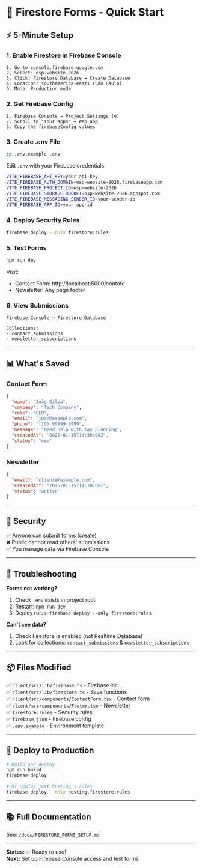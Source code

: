 # 🚀 Firestore Forms - Quick Start

## ⚡ 5-Minute Setup

### 1. Enable Firestore in Firebase Console
```
1. Go to console.firebase.google.com
2. Select: osp-website-2026
3. Click: Firestore Database → Create Database
4. Location: southamerica-east1 (São Paulo)
5. Mode: Production mode
```

### 2. Get Firebase Config
```
1. Firebase Console → Project Settings (⚙️)
2. Scroll to "Your apps" → Web app
3. Copy the firebaseConfig values
```

### 3. Create .env File
```bash
cp .env.example .env
```

Edit `.env` with your Firebase credentials:
```bash
VITE_FIREBASE_API_KEY=your-api-key
VITE_FIREBASE_AUTH_DOMAIN=osp-website-2026.firebaseapp.com
VITE_FIREBASE_PROJECT_ID=osp-website-2026
VITE_FIREBASE_STORAGE_BUCKET=osp-website-2026.appspot.com
VITE_FIREBASE_MESSAGING_SENDER_ID=your-sender-id
VITE_FIREBASE_APP_ID=your-app-id
```

### 4. Deploy Security Rules
```bash
firebase deploy --only firestore:rules
```

### 5. Test Forms
```bash
npm run dev
```

Visit:
- Contact Form: http://localhost:5000/contato
- Newsletter: Any page footer

### 6. View Submissions
```
Firebase Console → Firestore Database

Collections:
- contact_submissions
- newsletter_subscriptions
```

---

## 📊 What's Saved

### Contact Form
```json
{
  "name": "João Silva",
  "company": "Tech Company",
  "role": "CEO",
  "email": "joao@example.com",
  "phone": "(19) 99999-9999",
  "message": "Need help with tax planning",
  "createdAt": "2025-01-15T14:30:00Z",
  "status": "new"
}
```

### Newsletter
```json
{
  "email": "cliente@example.com",
  "createdAt": "2025-01-15T14:30:00Z",
  "status": "active"
}
```

---

## 🔐 Security

✅ Anyone can submit forms (create)  
❌ Public cannot read others' submissions  
✅ You manage data via Firebase Console

---

## 🐛 Troubleshooting

**Forms not working?**
1. Check `.env` exists in project root
2. Restart: `npm run dev`
3. Deploy rules: `firebase deploy --only firestore:rules`

**Can't see data?**
1. Check Firestore is enabled (not Realtime Database)
2. Look for collections: `contact_submissions` & `newsletter_subscriptions`

---

## 📦 Files Modified

✅ `client/src/lib/firebase.ts` - Firebase init  
✅ `client/src/lib/firestore.ts` - Save functions  
✅ `client/src/components/ContactForm.tsx` - Contact form  
✅ `client/src/components/Footer.tsx` - Newsletter  
✅ `firestore.rules` - Security rules  
✅ `firebase.json` - Firebase config  
✅ `.env.example` - Environment template

---

## 🚀 Deploy to Production

```bash
# Build and deploy
npm run build
firebase deploy

# Or deploy just hosting + rules
firebase deploy --only hosting,firestore:rules
```

---

## 📚 Full Documentation

See: `/docs/FIRESTORE_FORMS_SETUP.md`

---

**Status:** ✅ Ready to use!  
**Next:** Set up Firebase Console access and test forms
